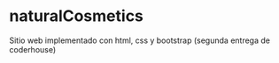 # naturalCosmetics
Sitio web implementado con html, css y bootstrap (segunda entrega de coderhouse)
